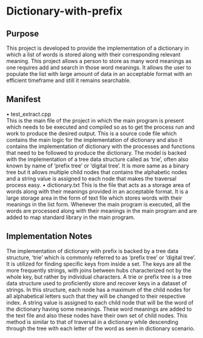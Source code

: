 # Dictionary-with-prefix
## Purpose
This project is developed to provide the implementation of a dictionary in which a list of words is stored along with their corresponding relevant meaning. This project allows a person to store as many word meanings as one requires add and search in those word meanings. It allows the user to populate the list with large amount of data in an acceptable format with an efficient timeframe and still it remains searchable.
## Manifest
•	test_extract.cpp      
This is the main file of the project in which the main program is present which needs to be executed and compiled so as to get the process run and work to produce the desired output. This is a source code file which contains the main logic for the implementation of dictionary and also it contains the implementation of dictionary with the processes and functions that need to be followed to produce the dictionary. The model is backed with the implementation of a tree data structure called as ‘trie’, often also known by name of ‘prefix tree’ or ‘digital tree’. It is more same as a binary tree but it allows multiple child nodes that contains the alphabetic nodes and a string value is assigned to each node that makes the traversal process easy.
•	dictionary.txt
This is the file that acts as a storage area of words along with their meanings provided in an acceptable format. It is a large storage area in the form of text file which stores words with their meanings in the list form. Whenever the main program is executed, all the words are processed along with their meanings in the main program and are added to map standard library in the main program. 
## Implementation Notes
The implementation of dictionary with prefix is backed by a tree data structure, ‘trie’ which is commonly referred to as ‘prefix tree’ or ‘digital tree’.
It is utilized for finding specific keys from inside a set. The keys are all the more frequently strings, with joins between hubs characterized not by the whole key, but rather by individual characters. A trie or prefix tree is a tree data structure used to proficiently store and recover keys in a dataset of strings. In this structure, each node has a maximum of the child nodes for all alphabetical letters such that they will be changed to their respective index.
A string value is assigned to each child node that will be the word of the dictionary having some meanings. These word meanings are added to the text file and also these nodes have their own set of child nodes.
This method is similar to that of traversal in a dictionary while descending through the tree with each letter of the word as seen in dictionary scenario.
